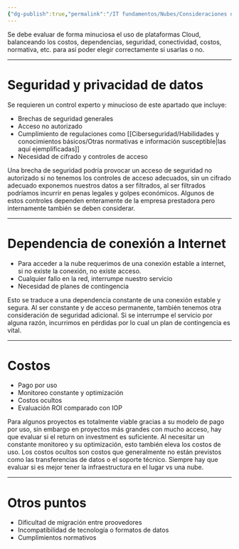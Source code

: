 ```yaml
---
{"dg-publish":true,"permalink":"/IT fundamentos/Nubes/Consideraciones del uso Cloud/"}
---
```


Se debe evaluar de forma minuciosa el uso de plataformas Cloud, balanceando los costos, dependencias, seguridad, conectividad, costos, normativa, etc. para así poder elegir correctamente si usarlas o no.

---
# Seguridad y privacidad de datos

Se requieren un control experto y minucioso de este apartado que incluye:
- Brechas de seguridad generales
- Acceso no autorizado
- Cumplimiento de regulaciones como [[Ciberseguridad/Habilidades y conocimientos básicos/Otras normativas e información susceptible\|las aquí ejemplificadas]]
- Necesidad de cifrado y controles de acceso

Una brecha de seguridad podría provocar un acceso de seguridad no autorizado si no tenemos los controles de acceso adecuados, sin un cifrado adecuado exponemos nuestros datos a ser filtrados, al ser filtrados podríamos incurrir en penas legales y golpes económicos. Algunos de estos controles dependen enteramente de la empresa prestadora pero internamente también se deben considerar.

---
# Dependencia de conexión a Internet

- Para acceder a la nube requerimos de una conexión estable a internet, si no existe la conexión, no existe acceso.
- Cualquier fallo en la red, interrumpe nuestro servicio
- Necesidad de planes de contingencia

Esto se traduce a una dependencia constante de una conexión estable y segura. Al ser constante y de acceso permanente, también tenemos otra consideración de seguridad adicional.
Si se interrumpe el servicio por alguna razón, incurrimos en pérdidas por lo cual un plan de contingencia es vital.

---
# Costos

- Pago por uso
- Monitoreo constante y optimización
- Costos ocultos
- Evaluación ROI comparado con IOP

Para algunos proyectos es totalmente viable gracias a su modelo de pago por uso, sin embargo en proyectos más grandes con mucho acceso, hay que evaluar si el return on investment es suficiente.
Al necesitar un constante monitoreo y su optimización, esto también eleva los costos de uso.
Los costos ocultos son costos que generalmente no están previstos como las transferencias de datos o el soporte técnico.
Siempre hay que evaluar si es mejor tener la infraestructura en el lugar vs una nube.

---
# Otros puntos

- Dificultad de migración entre proovedores
- Incompatibilidad de tecnología o formatos de datos
- Cumplimientos normativos

